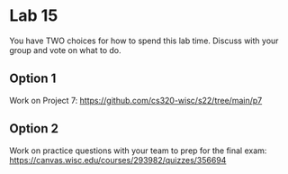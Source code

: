 # Lab 15

You have TWO choices for how to spend this lab time.  Discuss with your group and vote on what to do.

## Option 1

Work on Project 7: https://github.com/cs320-wisc/s22/tree/main/p7

## Option 2

Work on practice questions with your team to prep for the final exam: https://canvas.wisc.edu/courses/293982/quizzes/356694
